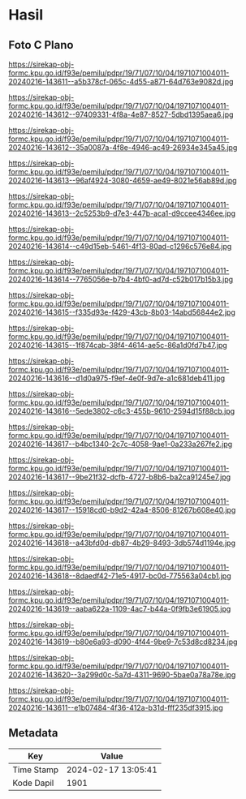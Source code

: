# Hasil

## Foto C Plano

https://sirekap-obj-formc.kpu.go.id/f93e/pemilu/pdpr/19/71/07/10/04/1971071004011-20240216-143611--a5b378cf-065c-4d55-a871-64d763e9082d.jpg

https://sirekap-obj-formc.kpu.go.id/f93e/pemilu/pdpr/19/71/07/10/04/1971071004011-20240216-143612--97409331-4f8a-4e87-8527-5dbd1395aea6.jpg

https://sirekap-obj-formc.kpu.go.id/f93e/pemilu/pdpr/19/71/07/10/04/1971071004011-20240216-143612--35a0087a-4f8e-4946-ac49-26934e345a45.jpg

https://sirekap-obj-formc.kpu.go.id/f93e/pemilu/pdpr/19/71/07/10/04/1971071004011-20240216-143613--96af4924-3080-4659-ae49-8021e56ab89d.jpg

https://sirekap-obj-formc.kpu.go.id/f93e/pemilu/pdpr/19/71/07/10/04/1971071004011-20240216-143613--2c5253b9-d7e3-447b-aca1-d9ccee4346ee.jpg

https://sirekap-obj-formc.kpu.go.id/f93e/pemilu/pdpr/19/71/07/10/04/1971071004011-20240216-143614--c49d15eb-5461-4f13-80ad-c1296c576e84.jpg

https://sirekap-obj-formc.kpu.go.id/f93e/pemilu/pdpr/19/71/07/10/04/1971071004011-20240216-143614--7765056e-b7b4-4bf0-ad7d-c52b017b15b3.jpg

https://sirekap-obj-formc.kpu.go.id/f93e/pemilu/pdpr/19/71/07/10/04/1971071004011-20240216-143615--f335d93e-f429-43cb-8b03-14abd56844e2.jpg

https://sirekap-obj-formc.kpu.go.id/f93e/pemilu/pdpr/19/71/07/10/04/1971071004011-20240216-143615--1f874cab-38f4-4614-ae5c-86a1d0fd7b47.jpg

https://sirekap-obj-formc.kpu.go.id/f93e/pemilu/pdpr/19/71/07/10/04/1971071004011-20240216-143616--d1d0a975-f9ef-4e0f-9d7e-a1c681deb411.jpg

https://sirekap-obj-formc.kpu.go.id/f93e/pemilu/pdpr/19/71/07/10/04/1971071004011-20240216-143616--5ede3802-c6c3-455b-9610-2594d15f88cb.jpg

https://sirekap-obj-formc.kpu.go.id/f93e/pemilu/pdpr/19/71/07/10/04/1971071004011-20240216-143617--b4bc1340-2c7c-4058-9ae1-0a233a267fe2.jpg

https://sirekap-obj-formc.kpu.go.id/f93e/pemilu/pdpr/19/71/07/10/04/1971071004011-20240216-143617--9be21f32-dcfb-4727-b8b6-ba2ca91245e7.jpg

https://sirekap-obj-formc.kpu.go.id/f93e/pemilu/pdpr/19/71/07/10/04/1971071004011-20240216-143617--15918cd0-b9d2-42a4-8506-81267b608e40.jpg

https://sirekap-obj-formc.kpu.go.id/f93e/pemilu/pdpr/19/71/07/10/04/1971071004011-20240216-143618--a43bfd0d-db87-4b29-8493-3db574d1194e.jpg

https://sirekap-obj-formc.kpu.go.id/f93e/pemilu/pdpr/19/71/07/10/04/1971071004011-20240216-143618--8daedf42-71e5-4917-bc0d-775563a04cb1.jpg

https://sirekap-obj-formc.kpu.go.id/f93e/pemilu/pdpr/19/71/07/10/04/1971071004011-20240216-143619--aaba622a-1109-4ac7-b44a-0f9fb3e61905.jpg

https://sirekap-obj-formc.kpu.go.id/f93e/pemilu/pdpr/19/71/07/10/04/1971071004011-20240216-143619--b80e6a93-d090-4f44-9be9-7c53d8cd8234.jpg

https://sirekap-obj-formc.kpu.go.id/f93e/pemilu/pdpr/19/71/07/10/04/1971071004011-20240216-143620--3a299d0c-5a7d-4311-9690-5bae0a78a78e.jpg

https://sirekap-obj-formc.kpu.go.id/f93e/pemilu/pdpr/19/71/07/10/04/1971071004011-20240216-143611--e1b07484-4f36-412a-b31d-fff235df3915.jpg


## Metadata

| Key        | Value               |
| ---------- | ------------------- |
| Time Stamp | 2024-02-17 13:05:41 |
| Kode Dapil | 1901                |



